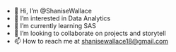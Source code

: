 - 👋 Hi, I’m @ShaniseWallace
- 👀 I’m interested in Data Analytics
- 🌱 I’m currently learning SAS
- 💞️ I’m looking to collaborate on projects and storytell
- 📫 How to reach me at shanisewallace18@gmail.com

<!---
Shanisew/Shanisew is a ✨ special ✨ repository because its `README.md` (this file) appears on your GitHub profile.
You can click the Preview link to take a look at your changes.
--->
